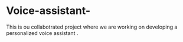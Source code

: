 # Voice-assistant-

This is ou collabotrated project where we are working on developing a personalized voice assistant .
